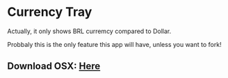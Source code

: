 # Currency Tray

Actually, it only shows BRL curremcy compared to Dollar.

Probbaly this is the only feature this app will have, unless you want to fork!

## Download OSX: [Here](https://github.com/djalmaaraujo/currency-tray/archive/0.0.1.zip)
